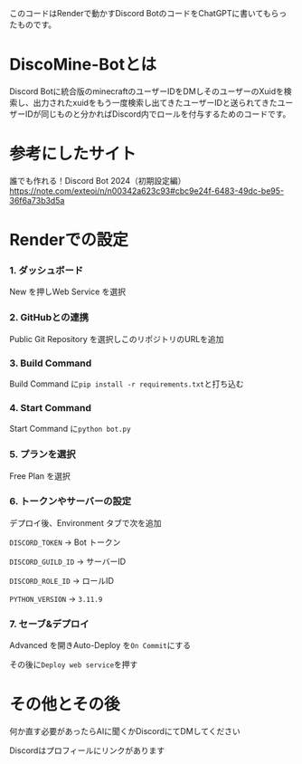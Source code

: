 このコードはRenderで動かすDiscord BotのコードをChatGPTに書いてもらったものです。

# DiscoMine-Botとは
Discord Botに統合版のminecraftのユーザーIDをDMしそのユーザーのXuidを検索し、出力されたxuidをもう一度検索し出てきたユーザーIDと送られてきたユーザーIDが同じものと分かればDiscord内でロールを付与するためのコードです。

# 参考にしたサイト
誰でも作れる！Discord Bot 2024（初期設定編）
https://note.com/exteoi/n/n00342a623c93#cbc9e24f-6483-49dc-be95-36f6a73b3d5a

# Renderでの設定
### 1. ダッシュボード
New を押しWeb Service を選択
### 2. GitHubとの連携
Public Git Repository を選択しこのリポジトリのURLを追加
### 3. Build Command
Build Command に``pip install -r requirements.txt``と打ち込む
### 4. Start Command
Start Command に``python bot.py``
### 5. プランを選択
Free Plan を選択
### 6. トークンやサーバーの設定
デプロイ後、Environment タブで次を追加

  ``DISCORD_TOKEN``  → Bot トークン
  
  ``DISCORD_GUILD_ID``  → サーバーID
  
  ``DISCORD_ROLE_ID``  → ロールID

  ``PYTHON_VERSION``  → ``3.11.9``
### 7. セーブ&デプロイ
Advanced を開きAuto-Deploy を``On Commit``にする

その後に``Deploy web service``を押す

# その他とその後
何か直す必要があったらAIに聞くかDiscordにてDMしてください

Discordはプロフィールにリンクがあります
